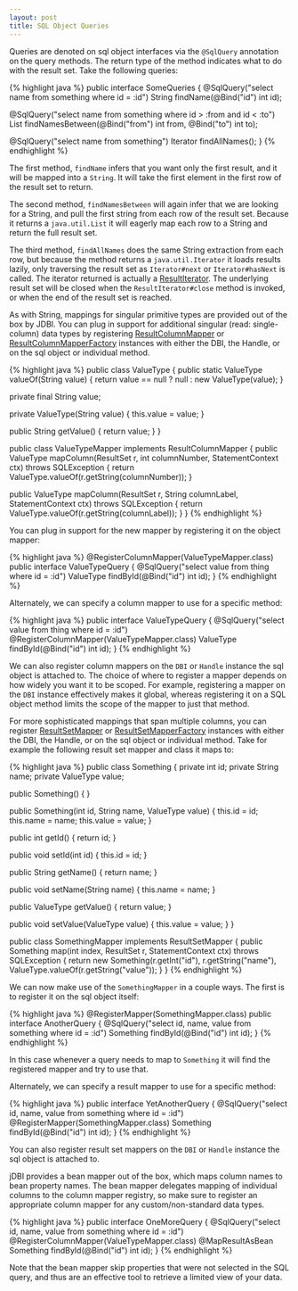 ```yaml
---
layout: post
title: SQL Object Queries
---
```


Queries are denoted on sql object interfaces via the <code>@SqlQuery</code> annotation on the query methods. The return type of the method indicates what to do with the result set. Take the following queries:

{% highlight java %}
public interface SomeQueries
{
  @SqlQuery("select name from something where id = :id")
  String findName(@Bind("id") int id);

  @SqlQuery("select name from something where id > :from and id < :to")
  List<String> findNamesBetween(@Bind("from") int from, @Bind("to") int to);

  @SqlQuery("select name from something")
  Iterator<String> findAllNames();
}
{% endhighlight %}

The first method, <code>findName</code> infers that you want only the first result, and it will be mapped into a <code>String</code>. It will take the first element in the first row of the result set to return.

The second method, <code>findNamesBetween</code> will again infer that we are looking for a String, and pull the first string from each row of the result set. Because it returns a <code>java.util.List</code> it will eagerly map each row to a String and return the full result set.

The third method, <code>findAllNames</code> does the same String extraction from each row, but because the method returns a <code>java.util.Iterator</code> it loads results lazily, only traversing the result set as <code>Iterator#next</code> or <code>Iterator#hasNext</code> is called. The iterator returned is actually a [ResultIterator](/maven_site/apidocs/org/skife/jdbi/v2/ResultIterator.html). The underlying result set will be closed when the <code>ResultIterator#close</code> method is invoked, or when the end of the result set is reached.

As with String, mappings for singular primitive types are provided out of the box by JDBI. You can plug in support for additional singular (read: single-column) data types by registering [ResultColumnMapper](/maven_site/apidocs/org/skife/jdbi/v2/tweak/ResultColumnMapper.html) or [ResultColumnMapperFactory](/maven_site/apidocs/org/skife/jdbi/v2/ResultColumnMapperFactory.html) instances with either the DBI, the Handle, or on the sql object or individual method.

{% highlight java %}
public class ValueType
{
  public static ValueType valueOf(String value)
  {
    return value == null ? null : new ValueType(value);
  }

  private final String value;

  private ValueType(String value)
  {
    this.value = value;
  }

  public String getValue()
  {
    return value;
  }
}

public class ValueTypeMapper implements ResultColumnMapper<ValueType>
{
  public ValueType mapColumn(ResultSet r, int columnNumber, StatementContext ctx) throws SQLException
  {
    return ValueType.valueOf(r.getString(columnNumber)); 
  }

  public ValueType mapColumn(ResultSet r, String columnLabel, StatementContext ctx) throws SQLException
  {
    return ValueType.valueOf(r.getString(columnLabel));
  }
}
{% endhighlight %}

You can plug in support for the new mapper by registering it on the object mapper:

{% highlight java %}
@RegisterColumnMapper(ValueTypeMapper.class)
public interface ValueTypeQuery
{
  @SqlQuery("select value from thing where id = :id")
  ValueType findById(@Bind("id") int id);
}
{% endhighlight %}

Alternately, we can specify a column mapper to use for a specific method:

{% highlight java %}
public interface ValueTypeQuery
{
  @SqlQuery("select value from thing where id = :id")
  @RegisterColumnMapper(ValueTypeMapper.class)
  ValueType findById(@Bind("id") int id);
}
{% endhighlight %}

We can also register column mappers on the <code>DBI</code> or <code>Handle</code> instance the sql object is attached to. The choice of where to register a mapper depends on how widely you want it to be scoped. For example, registering a mapper on the <code>DBI</code> instance effectively makes it global, whereas registering it on a SQL object method limits the scope of the mapper to just that method.

For more sophisticated mappings that span multiple columns, you can register [ResultSetMapper](/maven_site/apidocs/org/skife/jdbi/v2/tweak/ResultSetMapper.html) or [ResultSetMapperFactory](/maven_site/apidocs/org/skife/jdbi/v2/ResultSetMapperFactory.html) instances with either the DBI, the Handle, or on the sql object or individual method. Take for example the following result set mapper and class it maps to:

{% highlight java %}
public class Something
{
  private int id;
  private String name;
  private ValueType value;
  
  public Something() { }

  public Something(int id, String name, ValueType value)
  {
    this.id = id;
    this.name = name;
    this.value = value;
  }

  public int getId()
  {
    return id;
  }

  public void setId(int id)
  {
    this.id = id;
  }

  public String getName()
  {
    return name;
  }

  public void setName(String name)
  {
    this.name = name;
  }
  
  public ValueType getValue()
  {
    return value;
  }
  
  public void setValue(ValueType value)
  {
    this.value = value;
  }
}

public class SomethingMapper implements ResultSetMapper<Something>
{
  public Something map(int index, ResultSet r, StatementContext ctx) throws SQLException
  {
    return new Something(r.getInt("id"), r.getString("name"), ValueType.valueOf(r.getString("value"));
  }
}
{% endhighlight %}

We can now make use of the <code>SomethingMapper</code> in a couple ways. The first is to register it on the sql object itself:

{% highlight java %}
@RegisterMapper(SomethingMapper.class)
public interface AnotherQuery
{
  @SqlQuery("select id, name, value from something where id = :id")
  Something findById(@Bind("id") int id);
}
{% endhighlight %}

In this case whenever a query needs to map to <code>Something</code> it will find the registered mapper and try to use that.

Alternately, we can specify a result mapper to use for a specific method:

{% highlight java %}
public interface YetAnotherQuery
{
  @SqlQuery("select id, name, value from something where id = :id")
  @RegisterMapper(SomethingMapper.class)
  Something findById(@Bind("id") int id);
}
{% endhighlight %}

You can also register result set mappers on the <code>DBI</code> or <code>Handle</code> instance the sql object is attached to.

jDBI provides a bean mapper out of the box, which maps column names to bean property names. The bean mapper delegates mapping of individual columns to the column mapper registry, so make sure to register an appropriate column mapper for any custom/non-standard data types.

{% highlight java %}
public interface OneMoreQuery
{
  @SqlQuery("select id, name, value from something where id = :id")
  @RegisterColumnMapper(ValueTypeMapper.class)
  @MapResultAsBean
  Something findById(@Bind("id") int id);
}
{% endhighlight %}

Note that the bean mapper skip properties that were not selected in the SQL query, and thus are an effective tool to retrieve a limited view of your data.

